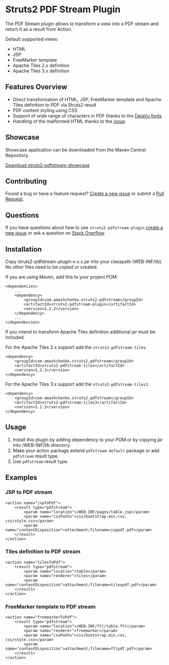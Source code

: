 # Struts2 PDF Stream Plugin

The PDF Stream plugin allows to transform a view into a PDF stream and return it as a result from Action.

Default supported views:

- HTML
- JSP
- FreeMarker template
- Apache Tiles 2.x definition
- Apache Tiles 3.x definition


## Features Overview

- Direct transformation of HTML, JSP, FreeMarker template and Apache Tiles definition to PDF via Struts2 result
- PDF content styling using CSS
- Support of wide range of characters in PDF thanks to the [DejaVu fonts](http://dejavu-fonts.org/)
- Handling of the malformed HTML thanks to the [jsoup](http://jsoup.org/)


## Showcase

Showcase application can be downloaded from the Maven Central Repository.

[Download struts2-pdfstream-showcase](http://search.maven.org/remotecontent?filepath=com/amashchenko/struts2/pdfstream/struts2-pdfstream-showcase/1.2.2/struts2-pdfstream-showcase-1.2.2.war)


## Contributing

Found a bug or have a feature request? [Create a new issue](https://github.com/aleksandr-m/struts2-pdfstream/issues/new) or submit a [Pull Request](https://github.com/aleksandr-m/struts2-pdfstream/pulls).

## Questions

If you have questions about how to use `struts2-pdfstream-plugin` [create a new issue](https://github.com/aleksandr-m/struts2-pdfstream/issues/new) or ask a question on [Stack Overflow](http://stackoverflow.com/questions/tagged/struts2-pdfstream-plugin).


## Installation

Copy struts2-pdfstream-plugin-x.x.x.jar into your classpath (WEB-INF/lib). No other files need to be copied or created.

If you are using Maven, add this to your project POM:

    <dependencies>
        ...
        <dependency>
            <groupId>com.amashchenko.struts2.pdfstream</groupId>
            <artifactId>struts2-pdfstream-plugin</artifactId>
            <version>1.2.2</version>
        </dependency>
        ...
    </dependencies>

If you intend to transform Apache Tiles definition additional jar must be included.

For the Apache Tiles 2.x support add the `struts2-pdfstream-tiles`.

    <dependency>
        <groupId>com.amashchenko.struts2.pdfstream</groupId>
        <artifactId>struts2-pdfstream-tiles</artifactId>
        <version>1.2.2</version>
    </dependency>
        
For the Apache Tiles 3.x support add the `struts2-pdfstream-tiles3`.

    <dependency>
        <groupId>com.amashchenko.struts2.pdfstream</groupId>
        <artifactId>struts2-pdfstream-tiles3</artifactId>
        <version>1.2.2</version>
    </dependency>


## Usage

1. Install this plugin by adding dependency to your POM or by copying jar into /WEB-INF/lib directory.
2. Make your action package extend `pdfstream-default` package or add `pdfstream` result type.
3. Use `pdfstream` result type.


## Examples

### JSP to PDF stream

    <action name="jspToPdf">
        <result type="pdfstream">
            <param name="location">/WEB-INF/pages/table.jsp</param>
            <param name="cssPaths">css/bootstrap.min.css, css/style.css</param>
            <param name="contentDisposition">attachment;filename=jsppdf.pdf</param>
        </result>
    </action>

### Tiles definition to PDF stream

    <action name="tilesToPdf">
        <result type="pdfstream">
            <param name="location">table</param>
            <param name="renderer">tiles</param>
            <param name="contentDisposition">attachment;filename=tilespdf.pdf</param>
        </result>
    </action>

### FreeMarker template to PDF stream

    <action name="freemarkerToPdf">
        <result type="pdfstream">
            <param name="location">/WEB-INF/ftl/table.ftl</param>
            <param name="renderer">freemarker</param>
            <param name="cssPaths">css/bootstrap.min.css, css/style.css</param>
            <param name="contentDisposition">attachment;filename=ftlpdf.pdf</param>
        </result>
    </action>
